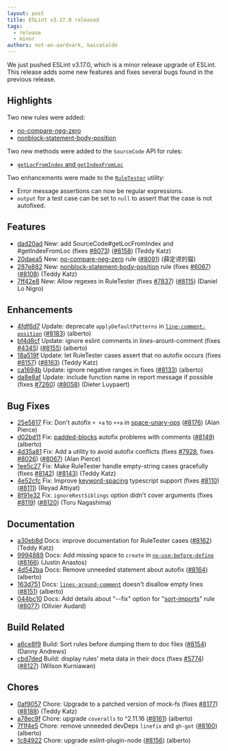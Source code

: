 ```yaml
---
layout: post
title: ESLint v3.17.0 released
tags:
  - release
  - minor
authors: not-an-aardvark, kaicataldo
---
```


We just pushed ESLint v3.17.0, which is a minor release upgrade of ESLint. This release adds some new features and fixes several bugs found in the previous release.


## Highlights

Two new rules were added:

* [no-compare-neg-zero](/docs/rules/no-compare-neg-zero)
* [nonblock-statement-body-position](/docs/rules/nonblock-statement-body-position)

Two new methods were added to the `SourceCode` API for rules:

* [`getLocFromIndex` and `getIndexFromLoc`](/docs/developer-guide/working-with-rules#contextgetsourcecode)

Two enhancements were made to the [`RuleTester`](/docs/developer-guide/working-with-plugins#testing) utility:

* Error message assertions can now be regular expressions.
* `output` for a test case can be set to `null` to assert that the case is not autofixed.

## Features


* [dad20ad](https://github.com/eslint/eslint/commit/dad20ad) New: add SourceCode#getLocFromIndex and #getIndexFromLoc (fixes [#8073](https://github.com/eslint/eslint/issues/8073)) ([#8158](https://github.com/eslint/eslint/issues/8158)) (Teddy Katz)
* [20daea5](https://github.com/eslint/eslint/commit/20daea5) New: [no-compare-neg-zero](/docs/rules/no-compare-neg-zero) rule ([#8091](https://github.com/eslint/eslint/issues/8091)) (薛定谔的猫)
* [287e882](https://github.com/eslint/eslint/commit/287e882) New: [nonblock-statement-body-position](/docs/rules/nonblock-statement-body-position) rule (fixes [#6067](https://github.com/eslint/eslint/issues/6067)) ([#8108](https://github.com/eslint/eslint/issues/8108)) (Teddy Katz)
* [7ff42e8](https://github.com/eslint/eslint/commit/7ff42e8) New: Allow regexes in RuleTester (fixes [#7837](https://github.com/eslint/eslint/issues/7837)) ([#8115](https://github.com/eslint/eslint/issues/8115)) (Daniel Lo Nigro)




## Enhancements


* [4fdf6d7](https://github.com/eslint/eslint/commit/4fdf6d7) Update: deprecate `applyDefaultPatterns` in [`line-comment-position`](/docs/rules/line-comment-position) ([#8183](https://github.com/eslint/eslint/issues/8183)) (alberto)
* [bf4d8cf](https://github.com/eslint/eslint/commit/bf4d8cf) Update: ignore eslint comments in lines-arount-comment (fixes [#4345](https://github.com/eslint/eslint/issues/4345)) ([#8155](https://github.com/eslint/eslint/issues/8155)) (alberto)
* [18a519f](https://github.com/eslint/eslint/commit/18a519f) Update: let RuleTester cases assert that no autofix occurs (fixes [#8157](https://github.com/eslint/eslint/issues/8157)) ([#8163](https://github.com/eslint/eslint/issues/8163)) (Teddy Katz)
* [ca1694b](https://github.com/eslint/eslint/commit/ca1694b) Update: ignore negative ranges in fixes ([#8133](https://github.com/eslint/eslint/issues/8133)) (alberto)
* [da8e8af](https://github.com/eslint/eslint/commit/da8e8af) Update: include function name in report message if possible (fixes [#7260](https://github.com/eslint/eslint/issues/7260)) ([#8058](https://github.com/eslint/eslint/issues/8058)) (Dieter Luypaert)




## Bug Fixes


* [25e5817](https://github.com/eslint/eslint/commit/25e5817) Fix: Don't autofix `+ +a` to `++a` in [space-unary-ops](/docs/rules/space-unary-ops) ([#8176](https://github.com/eslint/eslint/issues/8176)) (Alan Pierce)
* [d02bd11](https://github.com/eslint/eslint/commit/d02bd11) Fix: [padded-blocks](/docs/rules/padded-blocks) autofix problems with comments ([#8149](https://github.com/eslint/eslint/issues/8149)) (alberto)
* [4d35a81](https://github.com/eslint/eslint/commit/4d35a81) Fix: Add a utility to avoid autofix conflicts (fixes [#7928](https://github.com/eslint/eslint/issues/7928), fixes [#8026](https://github.com/eslint/eslint/issues/8026)) ([#8067](https://github.com/eslint/eslint/issues/8067)) (Alan Pierce)
* [1ee5c27](https://github.com/eslint/eslint/commit/1ee5c27) Fix: Make RuleTester handle empty-string cases gracefully (fixes [#8142](https://github.com/eslint/eslint/issues/8142)) ([#8143](https://github.com/eslint/eslint/issues/8143)) (Teddy Katz)
* [4e52cfc](https://github.com/eslint/eslint/commit/4e52cfc) Fix: Improve [keyword-spacing](/docs/rules/keyword-spacing) typescript support (fixes [#8110](https://github.com/eslint/eslint/issues/8110)) ([#8111](https://github.com/eslint/eslint/issues/8111)) (Reyad Attiyat)
* [8f91e32](https://github.com/eslint/eslint/commit/8f91e32) Fix: `ignoreRestSiblings` option didn't cover arguments (fixes [#8119](https://github.com/eslint/eslint/issues/8119)) ([#8120](https://github.com/eslint/eslint/issues/8120)) (Toru Nagashima)




## Documentation


* [a30eb8d](https://github.com/eslint/eslint/commit/a30eb8d) Docs: improve documentation for RuleTester cases ([#8162](https://github.com/eslint/eslint/issues/8162)) (Teddy Katz)
* [9994889](https://github.com/eslint/eslint/commit/9994889) Docs: Add missing space to `create` in [`no-use-before-define`](/docs/rules/no-use-before-define) ([#8166](https://github.com/eslint/eslint/issues/8166)) (Justin Anastos)
* [4d542ba](https://github.com/eslint/eslint/commit/4d542ba) Docs: Remove unneeded statement about autofix ([#8164](https://github.com/eslint/eslint/issues/8164)) (alberto)
* [163d751](https://github.com/eslint/eslint/commit/163d751) Docs: [`lines-around-comment`](/docs/rules/lines-around-comment) doesn't disallow empty lines ([#8151](https://github.com/eslint/eslint/issues/8151)) (alberto)
* [044bc10](https://github.com/eslint/eslint/commit/044bc10) Docs: Add details about "--fix" option for "[sort-imports](/docs/rules/sort-imports)" rule ([#8077](https://github.com/eslint/eslint/issues/8077)) (Olivier Audard)






## Build Related


* [a6ce8f9](https://github.com/eslint/eslint/commit/a6ce8f9) Build: Sort rules before dumping them to doc files ([#8154](https://github.com/eslint/eslint/issues/8154)) (Danny Andrews)
* [cbd7ded](https://github.com/eslint/eslint/commit/cbd7ded) Build: display rules’ meta data in their docs (fixes [#5774](https://github.com/eslint/eslint/issues/5774)) ([#8127](https://github.com/eslint/eslint/issues/8127)) (Wilson Kurniawan)




## Chores


* [0af9057](https://github.com/eslint/eslint/commit/0af9057) Chore: Upgrade to a patched version of mock-fs (fixes [#8177](https://github.com/eslint/eslint/issues/8177)) ([#8188](https://github.com/eslint/eslint/issues/8188)) (Teddy Katz)
* [a78ec9f](https://github.com/eslint/eslint/commit/a78ec9f) Chore: upgrade `coveralls` to ^2.11.16 ([#8161](https://github.com/eslint/eslint/issues/8161)) (alberto)
* [7f1f4e5](https://github.com/eslint/eslint/commit/7f1f4e5) Chore: remove unneeded devDeps `linefix` and `gh-got` ([#8160](https://github.com/eslint/eslint/issues/8160)) (alberto)
* [1c84922](https://github.com/eslint/eslint/commit/1c84922) Chore: upgrade eslint-plugin-node ([#8156](https://github.com/eslint/eslint/issues/8156)) (alberto)
